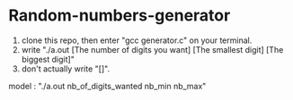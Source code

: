 # Random-numbers-generator
1) clone this repo, then enter "gcc generator.c" on your terminal.
2) write "./a.out [The number of digits you want] [The smallest digit] [The biggest digit]"
3) don't actually write "[]".

model : "./a.out nb_of_digits_wanted nb_min nb_max"
